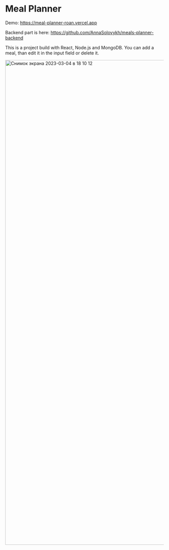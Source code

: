 # Meal Planner

Demo: https://meal-planner-roan.vercel.app 

Backend part is here: https://github.com/AnnaSolovykh/meals-planner-backend

This is a project build with React, Node.js and MongoDB.
You can add a meal, than edit it in the input field or delete it.

<img width="1540" alt="Снимок экрана 2023-03-04 в 18 10 12" src="https://user-images.githubusercontent.com/114008959/222913747-d174ba15-fa27-4457-823e-88e7d33a6b24.png">


